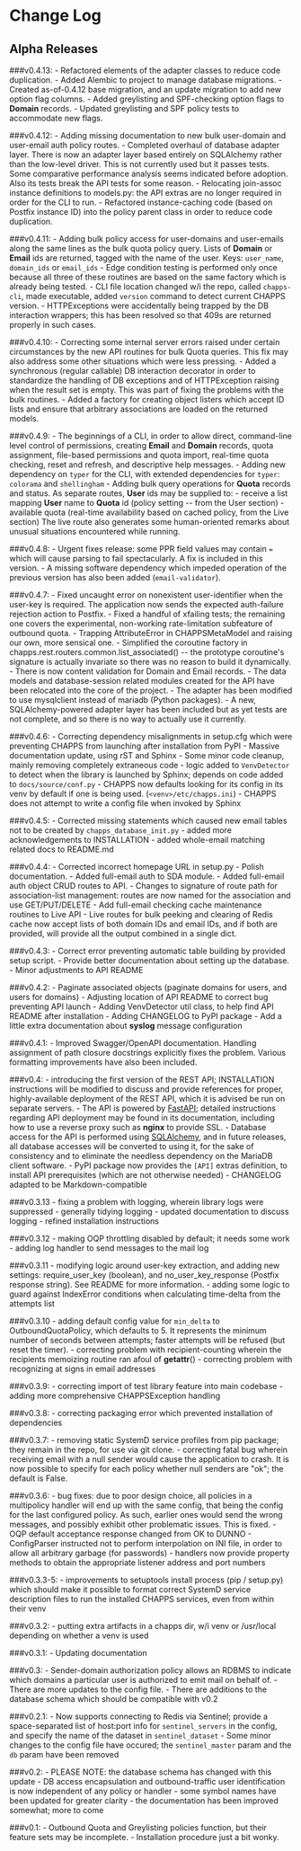 # Change Log

## Alpha Releases

###v0.4.13:
    - Refactored elements of the adapter classes to reduce code duplication.
	- Added Alembic to project to manage database migrations.
	- Created as-of-0.4.12 base migration, and an update migration to
      add new option flag columns.
	- Added greylisting and SPF-checking option flags to **Domain** records.
	- Updated greylisting and SPF policy tests to accommodate new flags.


###v0.4.12:
    - Adding missing documentation to new bulk user-domain and
      user-email auth policy routes.
	- Completed overhaul of database adapter layer.  There is now an
	  adapter layer based entirely on SQLAlchemy rather than the
	  low-level driver.  This is not currently used but it passes
	  tests.  Some comparative performance analysis seems indicated
	  before adoption.  Also its tests break the API tests for some reason.
	- Relocating join-assoc instance definitions to models.py: the API
      extras are no longer required in order for the CLI to run.
	- Refactored instance-caching code (based on Postfix instance ID)
	  into the policy parent class in order to reduce code duplication.

###v0.4.11:
	- Adding bulk policy access for user-domains and user-emails along
      the same lines as the bulk quota policy query.  Lists of
      **Domain** or **Email** ids are returned, tagged with the name
      of the user.  Keys: `user_name`, `domain_ids` or `email_ids`
	- Edge condition testing is performed only once because all three
      of these routines are based on the same factory which is already
      being tested.
	- CLI file location changed w/i the repo, called `chapps-cli`,
      made executable, added `version` command to detect current
      CHAPPS version.
	- HTTPExceptions were accidentally being trapped by the DB
      interaction wrappers; this has been resolved so that 409s are
      returned properly in such cases.

###v0.4.10:
	- Correcting some internal server errors raised under certain
      circumstances by the new API routines for bulk Quota queries.
      This fix may also address some other situations which were less
      pressing.
	- Added a synchronous (regular callable) DB interaction decorator
	  in order to standardize the handling of DB exceptions and of
	  HTTPException raising when the result set is empty.  This was part
	  of fixing the problems with the bulk routines.
	- Added a factory for creating object listers which accept ID
      lists and ensure that arbitrary associations are loaded on the
      returned models.

###v0.4.9:
	- The beginnings of a CLI, in order to allow direct, command-line
	  level control of permissions, creating **Email** and **Domain**
	  records, quota assignment, file-based permissions and quota
	  import, real-time quota checking, reset and refresh, and
	  descriptive help messages.
	- Adding new dependency on `typer` for the CLI, with extended
      dependencies for `typer`: `colorama` and `shellingham`
	- Adding bulk query operations for **Quota** records and status.
	  As separate routes, **User** ids may be supplied to:
		  - receive a list mapping **User** name to **Quota** id
		    (policy setting -- from the User section)
	      - available quota (real-time availability based
		    on cached policy, from the Live section)
	  The live route also generates some human-oriented remarks about unusual
	  situations encountered while running.

###v0.4.8:
    - Urgent fixes release: some PPR field values may contain `=`
	  which will cause parsing to fail spectacularly.  A fix is
	  included in this version.
	- A missing software dependency which impeded operation of the
      previous version has also been added (`email-validator`).

###v0.4.7:
	- Fixed uncaught error on nonexistent user-identifier when the
      user-key is required.  The application now sends the expected
      auth-failure rejection action to Postfix.
	- Fixed a handful of xfailing tests; the remaining one covers the
      experimental, non-working rate-limitation subfeature of outbound
      quota.
	- Trapping AttributeError in CHAPPSMetaModel and raising our own,
      more sensical one.
	- Simplified the coroutine factory in
      chapps.rest.routers.common.list_associated() -- the prototype
      coroutine's signature is actually invariate so there was no
      reason to build it dynamically.
	- There is now content validation for Domain and Email records.
	- The data models and database-session related modules created for
      the API have been relocated into the core of the project.
	- The adapter has been modified to use mysqlclient instead of
      mariadb (Python packages).
    - A new, SQLAlchemy-powered adapter layer has been included but as
	  yet tests are not complete, and so there is no way to actually
	  use it currently.

###v0.4.6:
	- Correcting dependency misalignments in setup.cfg which were preventing
      CHAPPS from launching after installation from PyPI
    - Massive documentation update, using rST and Sphinx
	- Some minor code cleanup, mainly removing completely extraneous code
	- logic added to `VenvDetector` to detect when the library is launched
	  by Sphinx; depends on code added to `docs/source/conf.py`
	- CHAPPS now defaults looking for its config in its venv by default if
	  one is being used. (`<venv>/etc/chapps.ini`)
	- CHAPPS does not attempt to write a config file when invoked by Sphinx

###v0.4.5:
    - Corrected missing statements which caused new email tables not to be
	  created by `chapps_database_init.py`
	- added more acknowledgements to INSTALLATION
	- added whole-email matching related docs to README.md

###v0.4.4:
    - Corrected incorrect homepage URL in setup.py
    - Polish documentation.
    - Added full-email auth to SDA module.
    - Added full-email auth object CRUD routes to API.
    - Changes to signature of route path for association-list management:
	  routes are now named for the association and use GET/PUT/DELETE
    - Add full-email checking cache maintenance routines to Live API
    - Live routes for bulk peeking and clearing of Redis cache now
      accept lists of both domain IDs and email IDs, and if both are
      provided, will provide all the output combined in a single dict.

###v0.4.3:
    - Correct error preventing automatic table building by provided
      setup script.
    - Provide better documentation about setting up the database.
    - Minor adjustments to API README

###v0.4.2:
	- Paginate associated objects
	  (paginate domains for users, and users for domains)
	- Adjusting location of API README to correct bug preventing API launch
	- Adding VenvDetector util class, to help find API README after installation
	- Adding CHANGELOG to PyPI package
	- Add a little extra documentation about **syslog** message configuration

###v0.4.1:
	- Improved Swagger/OpenAPI documentation.  Handling assignment of
	  path closure docstrings explicitly fixes the problem.  Various
	  formatting improvements have also been included.

###v0.4:
	- introducing the first version of the REST API; INSTALLATION
	  instructions will be modified to discuss and provide references
	  for proper, highly-available deployment of the REST API, which
	  it is advised be run on separate servers.
	- The API is powered by [FastAPI](https://fastapi.tiangolo.com/);
	  detailed instructions regarding API deployment may be found in
	  its documentation, including how to use a reverse proxy such as
	  **nginx** to provide SSL.
	- Database access for the API is performed using
	  [SQLAlchemy](https://www.sqlalchemy.org/), and in future
	  releases, all database accesses will be converted to using it,
	  for the sake of consistency and to eliminate the needless
	  dependency on the MariaDB client software.
	- PyPI package now provides the `[API]` extras definition, to
      install API prerequisites (which are not otherwise needed)
	- CHANGELOG adapted to be Markdown-compatible

###v0.3.13
	- fixing a problem with logging, wherein library logs were suppressed
	- generally tidying logging
	- updated documentation to discuss logging
	- refined installation instructions

###v0.3.12
	- making OQP throttling disabled by default; it needs some work
	- adding log handler to send messages to the mail log

###v0.3.11
	- modifying logic around user-key extraction, and adding new
	  settings: require_user_key (boolean), and no_user_key_response
	  (Postfix response string).  See README for more information.
	- adding some logic to guard against IndexError conditions when
	  calculating time-delta from the attempts list

###v0.3.10
	- adding default config value for `min_delta` to
	  OutboundQuotaPolicy, which defaults to 5.  It represents the
	  minimum number of seconds between attempts; faster attempts will
	  be refused (but reset the timer).
	- correcting problem with recipient-counting wherein the
      recipients memoizing routine ran afoul of __getattr__()
	- correcting problem with recognizing at signs in email addresses

###v0.3.9:
	- correcting import of test library feature into main codebase
	- adding more comprehensive CHAPPSException handling

###v0.3.8:
	- correcting packaging error which prevented installation of
      dependencies

###v0.3.7:
	- removing static SystemD service profiles from pip package; they
      remain in the repo, for use via git clone.
	- correcting fatal bug wherein receiving email with a null sender
	  would cause the application to crash.  It is now possible to
	  specify for each policy whether null senders are "ok"; the
	  default is False.

###v0.3.6:
	- bug fixes: due to poor design choice, all policies in a
	  multipolicy handler will end up with the same config, that being
	  the config for the last configured policy.  As such, earlier
	  ones would send the wrong messages, and possibly exhibit other
	  problematic issues.  This is fixed.
	- OQP default acceptance response changed from OK to DUNNO
	- ConfigParser instructed not to perform interpolation on INI
	  file, in order to allow all arbitrary garbage (for passwords)
	- handlers now provide property methods to obtain the appropriate
      listener address and port numbers

###v0.3.3-5:
	- improvements to setuptools install process (pip / setup.py)
	  which should make it possible to format correct SystemD service
	  description files to run the installed CHAPPS services, even
	  from within their venv

###v0.3.2:
	- putting extra artifacts in a chapps dir, w/i venv or /usr/local
      depending on whether a venv is used

###v0.3.1:
	- Updating documentation

###v0.3:
	- Sender-domain authorization policy allows an RDBMS to indicate
	  which domains a particular user is authorized to emit mail on
	  behalf of.
	- There are more updates to the config file.
	- There are additions to the database schema which should be
      compatible with v0.2

###v0.2.1:
	- Now supports connecting to Redis via Sentinel; provide a
	  space-separated list of host:port info for `sentinel_servers` in
	  the config, and specify the name of the dataset in
	  `sentinel_dataset`
	- Some minor changes to the config file have occured; the
	  `sentinel_master` param and the `db` param have been removed

###v0.2:
	- PLEASE NOTE: the database schema has changed with this update
	- DB access encapsulation and outbound-traffic user identification
      is now independent of any policy or handler
	- some symbol names have been updated for greater clarity
	- the documentation has been improved somewhat; more to come

###v0.1:
	- Outbound Quota and Greylisting policies function, but their
      feature sets may be incomplete.
	- Installation procedure just a bit wonky.
